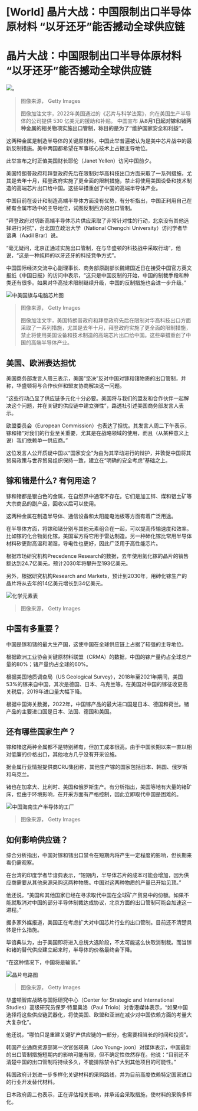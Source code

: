 # [World] 晶片大战：中国限制出口半导体原材料 “以牙还牙”能否撼动全球供应链

#  晶片大战：中国限制出口半导体原材料 “以牙还牙”能否撼动全球供应链


![。](_128301927_whatsubject.jpg)

> 图像来源，  Getty Images
>
> 图像加注文字，2022年美国通过的《芯片与科学法案》，向在美国生产半导体的公司提供 530 亿美元的援助和补贴。
 中国宣布  **从8月1日起对镓和锗两种金属的相关物项实施出口管制，称目的是为了“维护国家安全和利益”。**

这两种金属是制造半导体的关键原材料，中国此举普遍被认为是美中芯片战中的最新反制措施。美中两国都希望在军事核心技术上占据主导地位。

此举宣布之时正值美国财长耶伦（Janet Yellen）访问中国前夕。

美国特朗普政府和拜登政府先后在限制对华高科技出口方面采取了一系列措施，尤其是去年十月，拜登政府实施了更全面的限制措施，禁止将使用美国设备和技术制造的高端芯片出口给中国。这些举措重创了中国的高端半导体产业。

中国目前在设计和制造高端半导体方面没有优势，有分析指出，中国正利用自己在稀有金属市场中的主导地位，试图反制西方的出口管制。

“拜登政府对切断高端半导体芯片供应采取了非常针对性的行动，北京没有其他选择进行对抗”，台北国立政治大学（National Chengchi University）访问学者毕谙典（Aadil Brar）说。

“毫无疑问，北京正通过实施出口管制，在与华盛顿的科技战中采取行动”，他说，“这是一种纯粹的以牙还牙的科技竞争方式”。

中国国际经济交流中心副理事长、商务部原副部长魏建国近日在接受中国官方英文报纸《中国日报》的访问中表示，“这只是中国反制的开始，中国的制裁手段和种类还有很多。如果对华高技术限制继续升级，中国的反制措施也会进一步升级。”

![中美国旗与电脑芯片图](_117488835_techtent-chips.jpg)

> 图像来源，  Getty Images
>
> 图像加注文字，美国特朗普政府和拜登政府先后在限制对华高科技出口方面采取了一系列措施，尤其是去年十月，拜登政府实施了更全面的限制措施，禁止将使用美国设备和技术制造的高端芯片出口给中国。这些举措重创了中国的高端半导体产业。

##  美国、欧洲表达担忧

美国商务部发言人周三表示，美国“坚决”反对中国对镓和锗物质的出口管制，并称，华盛顿将与合作伙伴和盟友协商解决这一问题。

“这些行动凸显了供应链多元化十分必要。美国将与我们的盟友和合作伙伴一起解决这个问题，并在关键的供应链中建立弹性”，路透社引述美国商务部发言人表示。

欧盟委员会（European Commission）也表达了担忧。其发言人周二下午表示，镓和锗“对我们的行业至关重要，尤其是在战略领域的使用，而且（从某种意义上说）我们依赖单一供应商。”

这位发言人公开质疑中国以“国家安全”为由为其举动进行的辩护，并敦促中国将其贸易政策与世界贸易组织保持一致，建立在“明确的安全考虑”基础之上。

##  镓和锗是什么? 有何用途？

镓和锗都是银白色的金属，在自然界中通常不存在。它们是加工锌、煤和铝土矿等大宗商品的副产品，回收以后可以使用。

这两种金属在制造半导体、通信设备和太阳能电池板等方面有着广泛用途。

在半导体方面，将镓和锗分别与其他元素组合在一起，可以提高传输速度和效率。比如镓的化合物氮化镓，美国军方将它用于雷达制造。另一种砷化镓比常用半导体材料矽更耐高温和潮湿，导电性也更好，因此广泛用于高性能芯片。

根据市场研究机构Precedence Research的数据，去年使用氮化镓的晶片的销售额达到24.7亿美元，预计2030年将攀升至193亿美元。

另外，根据研究机构Research and Markets，预计到2030年，用砷化镓生产的晶片将从去年的14亿美元增长到34亿美元。

![化学元素表](_130303795_gettyimages-172763570.jpg)

> 图像来源，  Getty Images

##  中国有多重要？

中国是镓和锗的最大生产国，这使中国在全球供应链上占据了较强的主导地位。

根据欧洲工业协会关键原材料联盟（CRMA）的数据，中国的镓产量约占全球总产量的80%；锗产量约占全球的60%。

根据美国地质调查局（US Geological Survey），2018年至2021年期间，美国53%的镓来自中国，其次是德国、日本、乌克兰等。在美国对中国的镓征收更高关税后，2019年进口量大幅下降。

根据中国海关数据，2022年，中国镓产品的最大进口国是日本、德国和荷兰。锗产品的主要进口国是日本、法国、德国和美国。

##  还有哪些国家生产？

镓和锗这两种金属都不是特别稀有，但加工成本很高。由于中国长期以来一直以相对低廉的价格出口，其他地方几乎没有开采设施。

据金属行业情报提供商CRU集团称，其他生产镓的国家包括日本、韩国、俄罗斯和乌克兰。

锗也在加拿大、比利时、美国和俄罗斯生产。有分析指出，美国等地有大量的锗矿床，但由于环境影响，在开采方面有严格控制，因此立即取代中国是困难的。

![中国海南生产半导体的工厂](_130303797_gettyimages-1475513456.jpg)

> 图像来源，  Getty Images

##  如何影响供应链？

综合分析指出，中国对镓和锗出口禁令在短期内将产生一定程度的影响，但长期来看仍需观察。

在台湾的印度学者毕谙典表示，“短期内，半导体芯片的成本可能会增加，因为供应商需要从其他来源采购这两种物质。中国对这两种物质的产量已开始见顶。”

他还说，“美国和其他国家已经在寻求取代中国在全球矿产贸易中的份额。如果不能就取消对中国的部分半导体制裁达成协议，北京方面的出口管制可能会加速这一进程。”

据多家外媒报道，美国正在考虑扩大对中国芯片行业的出口管制。目前还不清楚具体是什么措施。

毕谙典认为，由于美国即将进入总统大选阶段，不太可能这么快取消制裁。而当镓和锗的替代供应建立起来时，半导体的价格最终会下降。

“在这种情况下，中国将是输家。”

![晶片电路图](_130303799_gettyimages-1412784748.jpg)

> 图像来源，  Getty Images

华盛顿智库战略与国际研究中心（Center for Strategic and International Studies）高级研究员保罗·特里奥洛（Paul Triolo）对香港媒体表示，“如果中国选择将这些供应链武器化，将使美国、欧盟和亚洲在减少对中国依赖方面的考量大大复杂化”。

他还说，“哪怕只是重建关键矿产供应链的一部分，也需要相当长的时间和投资”。

韩国产业通商资源部第一次官张瑛真（Joo Young- joon）对媒体表示，中国最新的出口管制措施短期内的影响可能有限，但不确定性依然存在。他说：“目前还不清楚中国的出口管制将持续多久，不能排除禁令扩大到其他项目的可能性。”

韩国政府计划进一步多样化关键材料的采购路线，并为目前高度依赖特定国家进口的行业开发替代材料。

日本政府周二也表示，正在评估相关影响，并承诺会采取措施，使材料的采购多样化。



